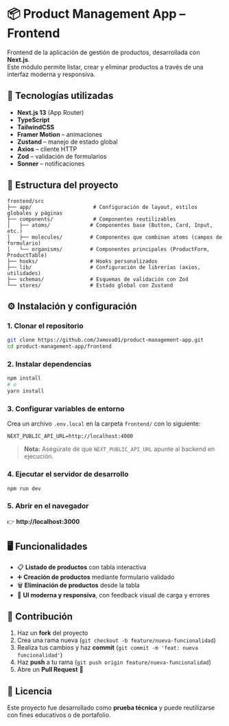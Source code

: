 # 📦 Product Management App – Frontend

Frontend de la aplicación de gestión de productos, desarrollada con **Next.js**.  
Este módulo permite listar, crear y eliminar productos a través de una interfaz moderna y responsiva.

## 🚀 Tecnologías utilizadas

- **Next.js 13** (App Router)
- **TypeScript**
- **TailwindCSS**
- **Framer Motion** – animaciones
- **Zustand** – manejo de estado global
- **Axios** – cliente HTTP
- **Zod** – validación de formularios
- **Sonner** – notificaciones

## 📂 Estructura del proyecto

```
frontend/src
├── app/                    # Configuración de layout, estilos globales y páginas
├── components/             # Componentes reutilizables
│   ├── atoms/             # Componentes base (Button, Card, Input, etc.)
│   ├── molecules/         # Componentes que combinan atoms (campos de formulario)
│   └── organisms/         # Componentes principales (ProductForm, ProductTable)
├── hooks/                 # Hooks personalizados
├── lib/                   # Configuración de librerías (axios, utilidades)
├── schemas/               # Esquemas de validación con Zod
└── stores/                # Estado global con Zustand
```

## ⚙️ Instalación y configuración

### 1. Clonar el repositorio

```bash
git clone https://github.com/Jamova01/product-management-app.git
cd product-management-app/frontend
```

### 2. Instalar dependencias

```bash
npm install
# o
yarn install
```

### 3. Configurar variables de entorno

Crea un archivo `.env.local` en la carpeta `frontend/` con lo siguiente:

```env
NEXT_PUBLIC_API_URL=http://localhost:4000
```

> **Nota:** Asegúrate de que `NEXT_PUBLIC_API_URL` apunte al backend en ejecución.

### 4. Ejecutar el servidor de desarrollo

```bash
npm run dev
```

### 5. Abrir en el navegador

👉 **http://localhost:3000**

## 🖥️ Funcionalidades

- 📋 **Listado de productos** con tabla interactiva
- ➕ **Creación de productos** mediante formulario validado
- 🗑️ **Eliminación de productos** desde la tabla
- 🎨 **UI moderna y responsiva**, con feedback visual de carga y errores


## 🤝 Contribución

1. Haz un **fork** del proyecto
2. Crea una rama nueva (`git checkout -b feature/nueva-funcionalidad`)
3. Realiza tus cambios y haz **commit** (`git commit -m 'feat: nueva funcionalidad'`)
4. Haz **push** a tu rama (`git push origin feature/nueva-funcionalidad`)
5. Abre un **Pull Request** 🚀

## 📝 Licencia

Este proyecto fue desarrollado como **prueba técnica** y puede reutilizarse con fines educativos o de portafolio.
